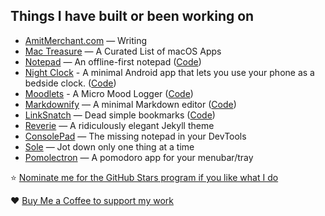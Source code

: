 ## Things I have built or been working on

- [AmitMerchant.com](https://amitmerchant.com/) — Writing
- [Mac Treasure](https://mactreasure.com/) — A Curated List of macOS Apps
- [Notepad](https://notepad.js.org/) — An offline-first notepad ([Code](https://github.com/amitmerchant1990/notepad))
- [Night Clock](https://play.google.com/store/apps/details?id=com.amitmerchant.nightclockalwayson) - A minimal Android app that lets you use your phone as a bedside clock. ([Code](https://github.com/amitmerchant1990/night-clock))
- [Moodlets](https://moodlets.pages.dev/) - A Micro Mood Logger ([Code](https://github.com/amitmerchant1990/moodlets))
- [Markdownify](https://markdownify.js.org/) — A minimal Markdown editor ([Code](https://github.com/amitmerchant1990/electron-markdownify))
- [LinkSnatch](https://linksnatch.pages.dev/) — Dead simple bookmarks ([Code](https://github.com/amitmerchant1990/linksnatch))
- [Reverie](https://github.com/amitmerchant1990/reverie) — A ridiculously elegant Jekyll theme
- [ConsolePad](https://github.com/amitmerchant1990/consolepad) — The missing notepad in your DevTools
- [Sole](https://github.com/amitmerchant1990/sole) — Jot down only one thing at a time
- [Pomolectron](https://github.com/amitmerchant1990/pomolectron) — A pomodoro app for your menubar/tray

⭐️ [Nominate me for the GitHub Stars program if you like what I do](https://stars.github.com/nominate/)

❤️ [Buy Me a Coffee to support my work](https://buymeacoffee.com/amitmerchant)
